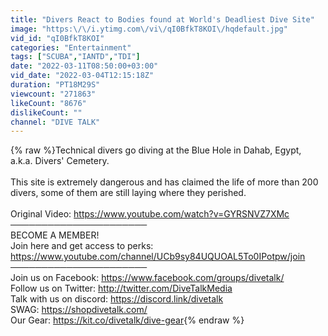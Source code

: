 ```yaml
---
title: "Divers React to Bodies found at World's Deadliest Dive Site"
image: "https:\/\/i.ytimg.com\/vi\/qI0BfkT8KOI\/hqdefault.jpg"
vid_id: "qI0BfkT8KOI"
categories: "Entertainment"
tags: ["SCUBA","IANTD","TDI"]
date: "2022-03-11T08:50:00+03:00"
vid_date: "2022-03-04T12:15:18Z"
duration: "PT18M29S"
viewcount: "271863"
likeCount: "8676"
dislikeCount: ""
channel: "DIVE TALK"
---
```

{% raw %}Technical divers go diving at the Blue Hole in Dahab, Egypt, a.k.a. Divers' Cemetery.<br /><br />This site is extremely dangerous and has claimed the life of more than 200 divers, some of them are still laying where they perished.<br /><br />Original Video: <a rel="nofollow" target="blank" href="https://www.youtube.com/watch?v=GYRSNVZ7XMc">https://www.youtube.com/watch?v=GYRSNVZ7XMc</a><br />──────────────────────<br />BECOME A MEMBER!<br />Join here and get access to perks:<br /><a rel="nofollow" target="blank" href="https://www.youtube.com/channel/UCb9sy84UQUOAL5To0IPotpw/join">https://www.youtube.com/channel/UCb9sy84UQUOAL5To0IPotpw/join</a><br />──────────────────────<br />Join us on Facebook: <a rel="nofollow" target="blank" href="https://www.facebook.com/groups/divetalk/">https://www.facebook.com/groups/divetalk/</a><br />Follow us on Twitter: <a rel="nofollow" target="blank" href="http://twitter.com/DiveTalkMedia">http://twitter.com/DiveTalkMedia</a><br />Talk with us on discord: <a rel="nofollow" target="blank" href="https://discord.link/divetalk">https://discord.link/divetalk</a><br />SWAG: <a rel="nofollow" target="blank" href="https://shopdivetalk.com/">https://shopdivetalk.com/</a><br />Our Gear: <a rel="nofollow" target="blank" href="https://kit.co/divetalk/dive-gear">https://kit.co/divetalk/dive-gear</a>{% endraw %}
